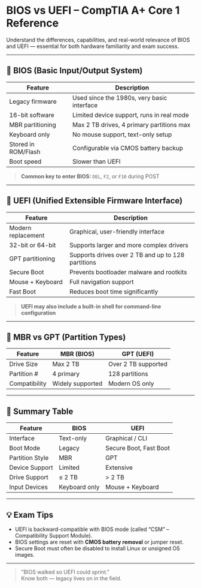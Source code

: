 # BIOS vs UEFI – CompTIA A+ Core 1 Reference

Understand the differences, capabilities, and real-world relevance of BIOS and UEFI — essential for both hardware familiarity and exam success.

---

## 🧠 BIOS (Basic Input/Output System)

| Feature           | Description                                             |
|------------------|---------------------------------------------------------|
| Legacy firmware  | Used since the 1980s, very basic interface               |
| 16-bit software  | Limited device support, runs in real mode                |
| MBR partitioning | Max 2 TB drives, 4 primary partitions max                |
| Keyboard only    | No mouse support, text-only setup                        |
| Stored in ROM/Flash | Configurable via CMOS battery backup                |
| Boot speed       | Slower than UEFI                                        |

> **Common key to enter BIOS:** `DEL`, `F2`, or `F10` during POST

---

## 🚀 UEFI (Unified Extensible Firmware Interface)

| Feature             | Description                                                 |
|--------------------|-------------------------------------------------------------|
| Modern replacement | Graphical, user-friendly interface                          |
| 32-bit or 64-bit   | Supports larger and more complex drivers                    |
| GPT partitioning   | Supports drives over 2 TB and up to 128 partitions          |
| Secure Boot        | Prevents bootloader malware and rootkits                    |
| Mouse + Keyboard   | Full navigation support                                      |
| Fast Boot          | Reduces boot time significantly                             |

> **UEFI may also include a built-in shell for command-line configuration**

---

## 💾 MBR vs GPT (Partition Types)

| Feature      | MBR (BIOS)      | GPT (UEFI)         |
|--------------|-----------------|--------------------|
| Drive Size   | Max 2 TB        | Over 2 TB supported |
| Partition #  | 4 primary       | 128 partitions      |
| Compatibility | Widely supported | Modern OS only     |

---

## 🔄 Summary Table

| Feature          | BIOS                       | UEFI                        |
|------------------|----------------------------|-----------------------------|
| Interface        | Text-only                  | Graphical / CLI             |
| Boot Mode        | Legacy                     | Secure Boot, Fast Boot      |
| Partition Style  | MBR                        | GPT                         |
| Device Support   | Limited                    | Extensive                   |
| Drive Support    | ≤ 2 TB                     | > 2 TB                      |
| Input Devices    | Keyboard only              | Mouse + Keyboard            |

---

## 💡 Exam Tips

- UEFI is backward-compatible with BIOS mode (called “CSM” – Compatibility Support Module).
- BIOS settings are reset with **CMOS battery removal** or jumper reset.
- Secure Boot must often be disabled to install Linux or unsigned OS images.

---

> "BIOS walked so UEFI could sprint."  
> Know both — legacy lives on in the field.
